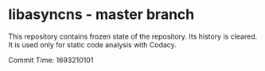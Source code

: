 # libasyncns - master branch

This repository contains frozen state of the repository.
Its history is cleared. It is used only for static code
analysis with Codacy.

Commit Time: 1693210101